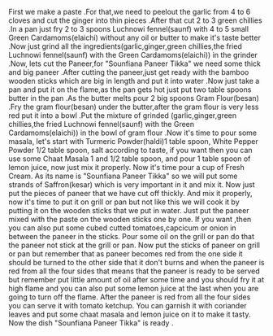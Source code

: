 First we make a paste .For that,we need to peelout the garlic from 4 to 6 cloves and cut the ginger into thin pieces .After that cut 2 to 3 green chillies .In a pan just fry 2 to 3 spoons Luchnowi fennel(saunf) with 4 to 5 small Green Cardamoms(elaichi) without any oil or butter to make it's taste better .Now just grind all the ingredients(garlic,ginger,green chillies,the fried Luchnowi fennel(saunf) with the Green Cardamoms(elaichi)) in the grinder .Now, lets cut the Paneer,for "Sounfiana Paneer Tikka" we need some thick and big paneer .After cutting the paneer,just get ready with the bamboo wooden sticks which are big in length and put it into water .Now just take a pan and put it on the flame,as the pan gets hot just put two table spoons butter in the pan .As the butter melts pour 2 big spoons Gram Flour(besan) .Fry the gram flour(besan) under the butter,after the gram flour is very less red put it into a bowl .Put the mixture of grinded (garlic,ginger,green chillies,the fried Luchnowi fennel(saunf) with the Green Cardamoms(elaichi)) in the bowl of gram flour .Now it's time to pour some masala, let's start with Turmeric Powder(haldi)1 table spoon, White Pepper Powder 1/2 table spoon, salt according to taste, if you want then you can use some Chaat Masala 1 and 1/2 table spoon, and pour 1 table spoon of lemon juice, now just mix it properly. Now it's time pour a cup of Fresh Cream. As its name is "Sounfiana Paneer Tikka" so we will put some strands of Saffron(kesar) which is very important in it and mix it. Now just put the pieces of paneer that we have cut off thickly. And mix it properly, now it's time to put it on grill or pan but not like this we will cook it by putting it on the wooden sticks that we put in water. Just put the paneer mixed with the paste on the wooden sticks one by one. If you want ,then you can also put some cubed cutted tomatoes,capcicum or onion in between the paneer in the sticks. Pour some oil on the grill or pan do that the paneer not stick at the grill or pan. Now put the sticks of paneer on grill or pan but remember that as paneer becomes red from the one side it should be turned to the other side that it don't burns and when the paneer is red from all the four sides that means that the paneer is ready to be served but remember put little amount of oil after some time and you should fry it at high flame and you can also put some lemon juice at the last when you are going to turn off the flame. After the paneer is red from all the four sides you can serve it with tomato ketchup. You can garnish it with coriander leaves and put some chaat masala and lemon juice on it to make it tasty. Now the dish "Sounfiana Paneer Tikka" is ready .